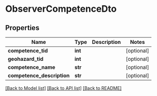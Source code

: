 # ObserverCompetenceDto

## Properties
Name | Type | Description | Notes
------------ | ------------- | ------------- | -------------
**competence_tid** | **int** |  | [optional] 
**geohazard_tid** | **int** |  | [optional] 
**competence_name** | **str** |  | [optional] 
**competence_description** | **str** |  | [optional] 

[[Back to Model list]](../README.md#documentation-for-models) [[Back to API list]](../README.md#documentation-for-api-endpoints) [[Back to README]](../README.md)

